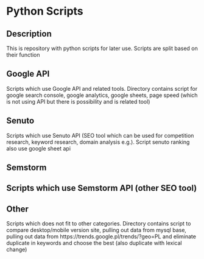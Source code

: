 <h1>Python Scripts</h1>

<h2>Description</h2>
This is repository with python scripts for later use. Scripts are split based on their function

<h2>Google API</h2>
Scripts which use Google API and related tools. Directory contains script for google search console, google analytics, google sheets, page speed (which is not using API but there is possibility and is related tool)

<h2>Senuto</h2>
Scripts which use Senuto API (SEO tool which can be used for competition research, keyword research, domain analysis e.g.). Script senuto ranking also use google sheet api

<h2>Semstorm<h2>
Scripts which use Semstorm API (other SEO tool)

<h2>Other</h2>
Scripts which does not fit to other categories. Directory contains script to compare desktop/mobile version site, pulling out data from mysql base, pulling out data from https://trends.google.pl/trends/?geo=PL and eliminate duplicate in keywords and choose the best (also duplicate with lexical change)

